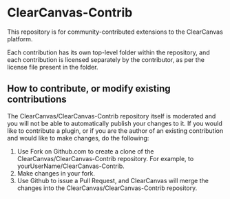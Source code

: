 ClearCanvas-Contrib
===================

This repository is for community-contributed extensions to the ClearCanvas platform.

Each contribution has its own top-level folder within the repository, and each contribution is licensed separately by the contributor, as per the license file present in the folder.

How to contribute, or modify existing contributions
---------------------------------------------------
The ClearCanvas/ClearCanvas-Contrib repository itself is moderated and you will not be able to automatically
publish your changes to it.  If you would like to contribute a plugin, or if you are the author of an existing contribution and would like to make changes, do the following:

1. Use Fork on Github.com to create a clone of the ClearCanvas/ClearCanvas-Contrib repository. For
   example, to yourUserName/ClearCanvas-Contrib.
2. Make changes in your fork.
3. Use Github to issue a Pull Request, and ClearCanvas will merge the changes into the ClearCanvas/ClearCanvas-Contrib repository.

